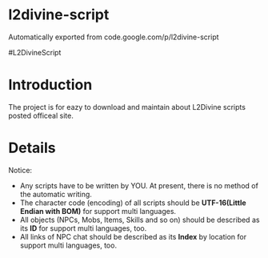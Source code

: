 # l2divine-script
Automatically exported from code.google.com/p/l2divine-script

#L2DivineScript

# Introduction #

The project is for eazy to download and maintain about L2Divine scripts posted officeal site.


# Details #

Notice:
  * Any scripts have to be written by YOU. At present, there is no method of the automatic writing.
  * The character code (encoding) of all scripts should be **UTF-16(Little Endian with BOM)**  for support multi languages.
  * All objects (NPCs, Mobs, Items, Skills and so on) should be described as its **ID**  for support multi languages, too.
  * All links of NPC chat should be described as its **Index** by location for support multi languages, too.
